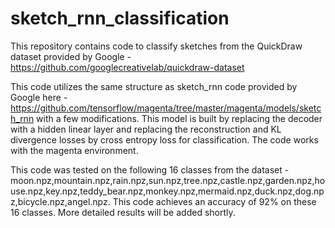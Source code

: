 # sketch_rnn_classification
This repository contains code to classify sketches from the QuickDraw dataset provided by Google - https://github.com/googlecreativelab/quickdraw-dataset

This code utilizes the same structure as sketch_rnn code provided by Google here - https://github.com/tensorflow/magenta/tree/master/magenta/models/sketch_rnn with a few modifications. This model is built by replacing the decoder with a hidden linear layer and replacing the reconstruction and KL divergence losses by cross entropy loss for classification. The code works with the magenta environment.

This code was tested on the following 16 classes from the dataset - moon.npz,mountain.npz,rain.npz,sun.npz,tree.npz,castle.npz,garden.npz,house.npz,key.npz,teddy_bear.npz,monkey.npz,mermaid.npz,duck.npz,dog.npz,bicycle.npz,angel.npz. This code achieves an accuracy of 92% on these 16 classes. More detailed results will be added shortly.
